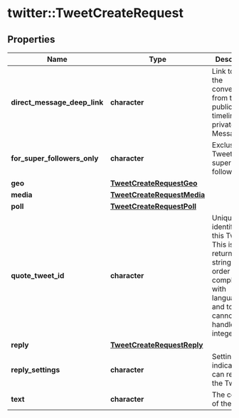 # twitter::TweetCreateRequest


## Properties
Name | Type | Description | Notes
------------ | ------------- | ------------- | -------------
**direct_message_deep_link** | **character** | Link to take the conversation from the public timeline to a private Direct Message. | [optional] 
**for_super_followers_only** | **character** | Exclusive Tweet for super followers. | [optional] [default to FALSE]
**geo** | [**TweetCreateRequestGeo**](TweetCreateRequest_geo.md) |  | [optional] 
**media** | [**TweetCreateRequestMedia**](TweetCreateRequest_media.md) |  | [optional] 
**poll** | [**TweetCreateRequestPoll**](TweetCreateRequest_poll.md) |  | [optional] 
**quote_tweet_id** | **character** | Unique identifier of this Tweet. This is returned as a string in order to avoid complications with languages and tools that cannot handle large integers. | [optional] 
**reply** | [**TweetCreateRequestReply**](TweetCreateRequest_reply.md) |  | [optional] 
**reply_settings** | **character** | Settings to indicate who can reply to the Tweet. | [optional] 
**text** | **character** | The content of the Tweet. | [optional] 


